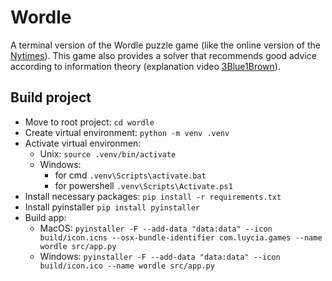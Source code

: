# Wordle
A terminal version of the Wordle puzzle game (like the online version of the [Nytimes](https://www.nytimes.com/games/wordle/index.html)). This game also provides a solver that recommends good advice according to information theory (explanation video [3Blue1Brown](https://www.youtube.com/watch?v=v68zYyaEmEA)).

## Build project
- Move to root project: `cd wordle`
- Create virtual environment: `python -m venv .venv`
- Activate virtual environmen:
    - Unix: `source .venv/bin/activate`
    - Windows:
        - for cmd `.venv\Scripts\activate.bat`
        - for powershell `.venv\Scripts\Activate.ps1`
- Install necessary packages: `pip install -r requirements.txt`
- Install pyinstaller `pip install pyinstaller`
- Build app:
    - MacOS: `pyinstaller -F --add-data "data:data" --icon build/icon.icns --osx-bundle-identifier com.luycia.games --name wordle src/app.py`
    - Windows: `pyinstaller -F --add-data "data:data" --icon build/icon.ico --name wordle src/app.py`
